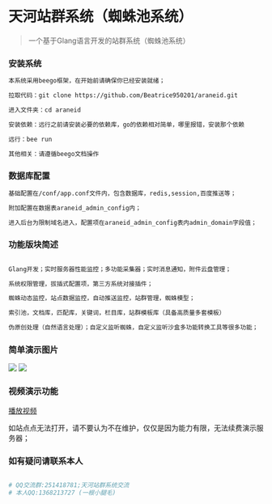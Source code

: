 # 天河站群系统（蜘蛛池系统）

> 一个基于Glang语言开发的站群系统（蜘蛛池系统）

### 安装系统

``` bash
本系统采用beego框架，在开始前请确保你已经安装就绪；

拉取代码：git clone https://github.com/Beatrice950201/araneid.git

进入文件夹：cd araneid

安装依赖：远行之前请安装必要的依赖库，go的依赖相对简单，哪里报错，安装那个依赖

远行：bee run

其他相关：请遵循beego文档操作
```

### 数据库配置
``` bash
基础配置在/conf/app.conf文件内，包含数据库，redis,session,百度推送等；

附加配置在数据表araneid_admin_config内；

进入后台为限制域名进入，配置项在araneid_admin_config表内admin_domain字段值；
```

### 功能版块简述
``` bash

Glang开发；实时服务器性能监控；多功能采集器；实时消息通知，附件云盘管理；

系统权限管理，拔插式配置项，第三方系统对接插件；

蜘蛛动态监控，站点数据监控，自动推送监控，站群管理，蜘蛛模型；

索引池，文档库，匹配库，关键词，栏目库，站群模板库（具备高质量多套模板）

伪原创处理（自然语言处理）；自定义监听蜘蛛，自定义监听沙盒多功能转换工具等很多功能；

```
### 简单演示图片

![](http://preview.bkybj.com/araneid_01.png?imageView2/2/w/1012)
![](http://preview.bkybj.com/araneid_02.png?imageView2/2/w/1012)

### 视频演示功能

[播放视频](http://static.bkybj.com/luJ7-SzbU8iQl255B6bhAPuex8na)

如站点点无法打开，请不要认为不在维护，仅仅是因为能力有限，无法续费演示服务器；

### 如有疑问请联系本人

``` bash

# QQ交流群:251418781;天河站群系统交流
# 本人QQ:1368213727 (一根小腿毛)

```
